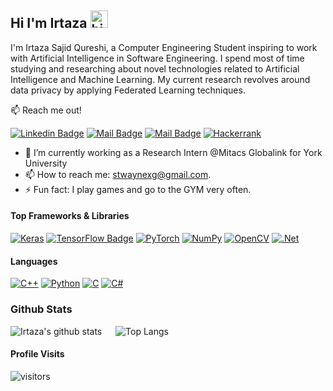 ## Hi I'm Irtaza <img src="https://user-images.githubusercontent.com/1303154/88677602-1635ba80-d120-11ea-84d8-d263ba5fc3c0.gif" width="28px" height="28px" alt="hi">

I'm Irtaza Sajid Qureshi, a Computer Engineering Student inspiring to work with Artificial Intelligence in Software Engineering. I spend most of time studying and researching about novel technologies related to Artificial Intelligence and Machine Learning. My current research revolves around data privacy by applying Federated Learning techniques.

:mailbox: Reach me out!
 
[![Linkedin Badge](https://img.shields.io/badge/-Irtaza-0e76a8?style=flat&labelColor=0e76a8&logo=linkedin&logoColor=white)](https://www.linkedin.com/in/irtaza-sajid/) 
[![Mail Badge](https://img.shields.io/badge/-@irtaza.exists-e84393?style=flat&labelColor=e84393&logo=instagram&logoColor=white)](https://instagram.com/irtaza.exists) 
[![Mail Badge](https://img.shields.io/badge/-stwaynexg-c0392b?style=flat&labelColor=c0392b&logo=gmail&logoColor=white)](mailto:stwaynexg@gmail.com)
[![Hackerrank](https://img.shields.io/badge/-stwaynexg-2EC866?style=flat&labelColor=2ec866&logo=HackerRank&logoColor=white)](https://www.hackerrank.com/stwaynexg)

- 🔭 I’m currently working as a Research Intern @Mitacs Globalink for York University
- 📫 How to reach me: stwaynexg@gmail.com.
- ⚡ Fun fact: I play games and go to the GYM very often.

#### Top Frameworks & Libraries

[![Keras](https://img.shields.io/badge/Keras-%23D00000.svg?style=for-the-badge&logo=Keras&logoColor=white)](#)
[![TensorFlow Badge](https://img.shields.io/badge/TensorFlow-%23FF6F00.svg?style=for-the-badge&logo=TensorFlow&logoColor=white)](#) 
[![PyTorch](https://img.shields.io/badge/PyTorch-%23EE4C2C.svg?style=for-the-badge&logo=PyTorch&logoColor=white)](#) 
[![NumPy](https://img.shields.io/badge/numpy-%23013243.svg?style=for-the-badge&logo=numpy&logoColor=white)](#)
[![OpenCV](https://img.shields.io/badge/opencv-%23white.svg?style=for-the-badge&logo=opencv&logoColor=white)](#)
[![.Net](https://img.shields.io/badge/.NET-5C2D91?style=for-the-badge&logo=.net&logoColor=white)](#)

#### Languages
[![C++](https://img.shields.io/badge/c++-%2300599C.svg?style=for-the-badge&logo=c%2B%2B&logoColor=white)](#)
[![Python](https://img.shields.io/badge/python-3670A0?style=for-the-badge&logo=python&logoColor=ffdd54)](#)
[![C](https://img.shields.io/badge/c-%2300599C.svg?style=for-the-badge&logo=c&logoColor=white)](#)
[![C#](https://img.shields.io/badge/c%23-%23239120.svg?style=for-the-badge&logo=c-sharp&logoColor=white)](#)

### Github Stats

![Irtaza's github stats](https://github-readme-stats.vercel.app/api?username=StwayneXG&count_private=true&theme=tokyonight&hide=contribs,prs) &emsp;
![Top Langs](https://github-readme-stats.vercel.app/api/top-langs/?username=StwayneXG&layout=compact&hide=html,ruby&theme=tokyonight)

#### Profile Visits
![visitors](https://visitor-badge.glitch.me/badge?page_id=StwaynXG.StwayneXG)


<!--
**StwayneXG/StwayneXG** is a ✨ _special_ ✨ repository because its `README.md` (this file) appears on your GitHub profile.

Here are some ideas to get you started:

- 🔭 I’m currently working on ...
- 🌱 I’m currently learning ...
- 👯 I’m looking to collaborate on ...
- 🤔 I’m looking for help with ...
- 💬 Ask me about ...
- 📫 How to reach me: ...
- 😄 Pronouns: ...
- ⚡ Fun fact: ...
-->
